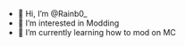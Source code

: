 - 👋 Hi, I’m @Rainb0_
- 👀 I’m interested in Modding
- 🌱 I’m currently learning how to mod on MC

<!---
TooMuchSlime/TooMuchSlime is a ✨ special ✨ repository because its `README.md` (this file) appears on your GitHub profile.
You can click the Preview link to take a look at your changes.
--->
